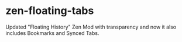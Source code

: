 # zen-floating-tabs
Updated "Floating History" Zen Mod with transparency and now it also includes Bookmarks and Synced Tabs.
